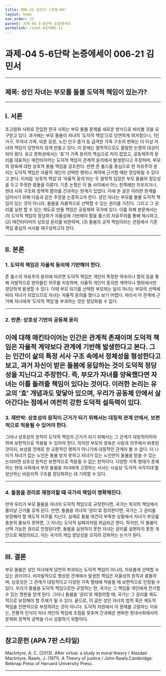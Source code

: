 ```yaml
---
title: 006-21 김민서 (과제-04)
layout: home
nav_order: 21
parent: 과제-04 5-6단락 논증에세이
permalink: /asmt-04/006-21
---
```


# 과제-04 5-6단락 논증에세이 006-21 김민서

---

## 제목: 성인 자녀는 부모를 돌볼 도덕적 책임이 있는가?

---

## I. 서론

초고령화 사회로 진입한 한국 사회는 부모 돌봄 문제를 새로운 방식으로 바라볼 것을 요구받고 있다. 과거에는 부모 돌봄이 자녀의 ‘도덕적 책임’으로 당연하게 여겨졌으나, 1인 가구, 무자녀 가족, 비혼 등장, 노인 인구 증가 등 급격한 가족 구조의 변화는 더 이상 자녀의 책임이 당연하지 않게 만들고 있다. 이 문제는 철학적으로도 활발한 논쟁의 대상이 되어 왔다. 유교 문화권에서는 ‘효’가 가족 윤리의 핵심으로 자리 잡았고, 공동체주의 윤리를 대표하는 매킨타이어는 도덕적 책임이 관계적 윤리에서 발생한다고 주장하며, 부모의 양육에 대한 상호적 돌봄 책임을 강조한다. 반면 존 롤스를 중심으로 한 자유주의 윤리는 도덕적 책임은 자율적 개인이 선택한 행위나 계약에 근거할 때만 정당화될 수 있다고 본다. 이처럼 ‘상호적 책임’과 ‘자율적 동의’라는 두 철학적 입장은 부모 돌봄의 정당성을 두고 뚜렷한 충돌을 이룬다. 기존 논쟁은 이 둘 사이에서 어느 한쪽에만 치우치거나, 현대 사회 구조와 정책적 함의를 간과하는 한계가 있었다. 이에 본 글은 이러한 한계를 넘어서기 위해 다음과 같은 주장을 논증하고자 한다. 성인 자녀는 부모를 돌볼 도덕적 책임이 있는 것이 아니라, 돌봄을 자율적으로 선택할 수 있는 권리를 가진다. 그리고 그 권리를 실현 할 수 있는 제도로 만들 책임은 공동체와 국가에 있다. 이를 위해 본문에서는 (1) 도덕적 책임의 정당화가 자율성에 기반해야 함을 롤스의 자유주의를 통해 제시하고, (2) 매킨타이어의 상호성 윤리를 비판하며, (3) 돌봄의 공적 책임이라는 관점에서 기존 책임 중심의 서사를 재구성하고자 한다.

---

## II. 본론

### 1. 도덕적 책임은 자율적 동의에 기반해야 한다.

존 롤스의 자유주의 윤리에 따르면 도덕적 책임은 개인이 특정한 약속이나 합의 등을 통해 자발적으로 받아들인 의무를 지칭하며, 자율적 개인이 동의한 계약이나 행위에서만 정당하게 발생할 수 있다. 이때 부모 되기를 선택한 부모와는 달리 자녀는 부모의 선택에 따라 자녀가 되었으므로 자녀는 자율적 동의를 했다고 보기 어렵다. 따라서 이 관계에 근거해 자녀에게 ‘도덕적 책임’을 부과하는 것은 정당화될 수 없다.

---

### 2. 반론: 상호성 기반의 공동체 윤리

이에 대해 매킨타이어는 인간은 관계적 존재이며 도덕적 책임은 자율적 계약보다 관계에 기반해 발생한다고 본다. 그는 인간이 삶의 특정 서사 구조 속에서 정체성을 형성한다고 보고, 과거 자신이 받은 돌봄에 응답하는 것이 도덕적 정당성을 지닌다고 주장한다. 즉, 부모가 자녀를 양육했다면 자녀는 이를 돌려줄 책임이 있다는 것이다. 이러한 논리는 유교의 ‘효’ 개념과도 맞닿아 있으며, 우리가 공동체 안에서 살아간다는 점에서 여전히 강한 도덕적 설득력이 있다.
---

### 3. 재반박: 상호성의 원칙이 근거가 되기 위해서는 대칭적 관계 안에서, 보편적으로 적용될 수 있어야 한다.

그러나 상호성의 원칙이 도덕적 책임의 근거가 되기 위해서는 그 관계가 대칭적이어야 하며 보편적으로 적용될 수 있어야 한다. 하지만 부모의 양육은 사랑과 의무에서 비롯된 것이지, 보상을 전제로 한 교환적인 행위가 아니기에 대칭적인 관계라 볼 수 없다. 더 나아가 자녀가 없는 노인은 돌봄 받지 못하고 자녀가 있는 노인만이 돌봄을 받을 수 있는 논리라면 상호성 원칙은 보편적으로 적용될 수 없는 원칙이다. 다양한 가족 형태가 존재하는 현대 사회에서 부모 돌봄을 자녀에게 고정하는 서사는 사실상 ‘도덕적 사각지대’를 양산하는 비윤리적 구조를 정당화하는 데 기여할 수 있다.

---

### 4. 돌봄을 권리로 재정의할 때 국가의 책임이 명확해진다.

만약 우리가 부모 돌봄을 자녀의 도덕적 책임으로 규정한다면, 국가는 복지의 책임에서 물러날 근거를 갖게 된다. 반면, 돌봄을 자녀의 ‘권리’로 정의한다면, 국가는 그 권리를 보장해야 할 제도적 의무를 지닌다. 실제로 돌봄 여건이 부족한 상황에서 자녀가 부모를 충분히 돌보지 못하면, 그 자녀는 도덕적 실패자처럼 취급되곤 한다. 하지만, 이 돌봄이 선택 가능한 권리로 인정된다면, 돌봄을 실현하지 못한 자녀는 권리를 실현하지 못한 개인으로 재정의되고, 이는 국가의 개입 정당성을 오히려 강화하는 논거가 된다.

---

## III. 결론 

부모 돌봄은 성인 자녀에게 당연히 부과되는 도덕적 책임이 아니라, 자유롭게 선택할 수 있는 권리이다. 비자발적으로 형성된 관계에서 발생한 책임은 자율성의 원칙과 충돌하며, 상호성은 그 관계가 대칭적이고 다양한 가족 형태에 적용될 때 보편적으로 인정될 수 있다. 우리가 돌봄을 도덕적 책임으로만 규정하는 한, 국가는 그 책임을 개인에게 전가할 수 있는 명분을 얻게 된다. 그러나 돌봄을 ‘권리’로 재정의할 때, 국가는 그 권리를 제도적으로 보장해야 할 주체가 될 수 있다. 끝으로, 이 글은 성인 자녀의 법적 혹은 제도적 책임을 전면적으로 부정하려는 것이 아니다. 도덕적 차원에서 이 문제를 고찰하는 이유는, 전통적 인식이 자녀 개인의 책임에 초점을 맞추며 간과해온 변화한 현대사회에서의 문제와 정책적 공백을 다시 성찰하기 위함이다.

---

## 참고문헌 (APA 7판 스타일)

MacIntyre, A. C. (2013). After virtue: a study in moral theory / Alasdair MacIntyre.
Rawls, J. (1971). A Theory of justice / John Rawls.Cambridge: Belknap Press of Harvard University Press.

---
